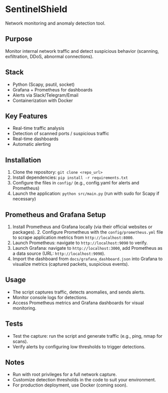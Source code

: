 # SentinelShield

Network monitoring and anomaly detection tool.

## Purpose
Monitor internal network traffic and detect suspicious behavior (scanning, exfiltration, DDoS, abnormal connections).

## Stack
- Python (Scapy, psutil, socket)
- Grafana + Prometheus for dashboards
- Alerts via Slack/Telegram/Email
- Containerization with Docker

## Key Features
- Real-time traffic analysis
- Detection of scanned ports / suspicious traffic
- Real-time dashboards
- Automatic alerting

## Installation
1. Clone the repository: `git clone <repo_url>`
2. Install dependencies: `pip install -r requirements.txt`
3. Configure the files in `config/` (e.g., config.yaml for alerts and Prometheus)
4. Launch the application: `python src/main.py` (run with sudo for Scapy if necessary)

## Prometheus and Grafana Setup
1. Install Prometheus and Grafana locally (via their official websites or packages). 2. Configure Prometheus with the `config/prometheus.yml` file to scrape application metrics from `http://localhost:8000`.
3. Launch Prometheus: navigate to `http://localhost:9090` to verify.
4. Launch Grafana: navigate to `http://localhost:3000`, add Prometheus as a data source (URL: `http://localhost:9090`).
5. Import the dashboard from `docs/grafana_dashboard.json` into Grafana to visualize metrics (captured packets, suspicious events).

## Usage
- The script captures traffic, detects anomalies, and sends alerts.
- Monitor console logs for detections.
- Access Prometheus metrics and Grafana dashboards for visual monitoring.

## Tests
- Test the capture: run the script and generate traffic (e.g., ping, nmap for scans).
- Verify alerts by configuring low thresholds to trigger detections.

## Notes
- Run with root privileges for a full network capture.
- Customize detection thresholds in the code to suit your environment.
- For production deployment, use Docker (coming soon).